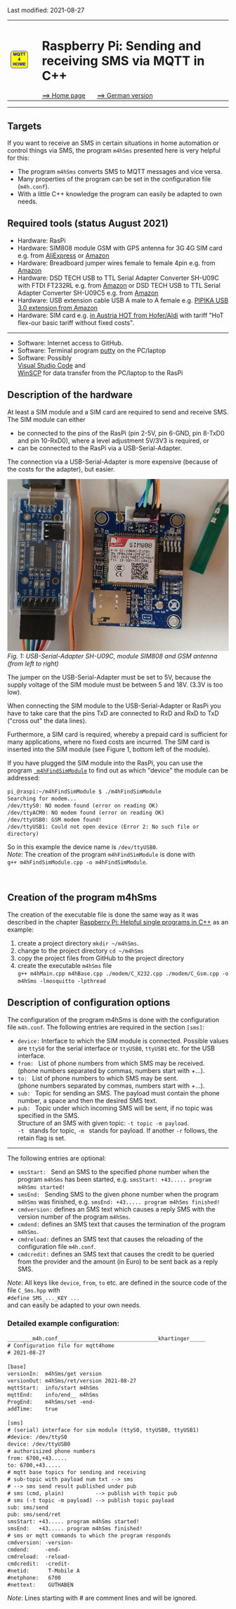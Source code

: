 Last modified: 2021-08-27   
<table><tr><td><img src="logo/mqtt4home_96.png"></td><td>&nbsp;</td><td>
<h1>Raspberry Pi: Sending and receiving SMS via MQTT in C++</h1>
<a href="../README.md">==> Home page</a> &nbsp; &nbsp; &nbsp; 
<a href="m4h10_RasPiCppSms.md">==> German version</a> &nbsp; &nbsp; &nbsp; 
</td></tr></table><hr>

## Targets
If you want to receive an SMS in certain situations in home automation or control things via SMS, the program `m4hSms` presented here is very helpful for this:   
* The program `m4hSms` converts SMS to MQTT messages and vice versa.   
* Many properties of the program can be set in the configuration file (`m4h.conf`).   
* With a little C++ knowledge the program can easily be adapted to own needs.   

## Required tools (status August 2021)
* Hardware: RasPi
* Hardware: SIM808 module GSM with GPS antenna for 3G 4G SIM card e.g. from [AliExpress](https://de.aliexpress.com/item/1005002384541464.html?spm=a2g0s.9042311.0.0.5c824c4dqUu43E) or [Amazon](https://www.amazon.de/dp/B09CM8TSX9/ref=sspa_dk_detail_0?psc=1&pd_rd_i=B09CM8TSX9&pd_rd_w=yNPjf&pf_rd_p=4f2ceb27-95e9-46ab-8808-db390b56ec01&pd_rd_wg=Muvvr&pf_rd_r=3NTH9ZQRZNE3VBZKD1YV&pd_rd_r=58ca39f9-b9f0-40b5-9b14-7f5d8a37ce1d&spLa=ZW5jcnlwdGVkUXVhbGlmaWVyPUEzN1A5OTA0NUNBTTA2JmVuY3J5cHRlZElkPUEwMzcxNzc3MlkxMFpaUTBTRjhYMSZlbmNyeXB0ZWRBZElkPUEwNzU2MTYzMjRJSlNTREJMTjVHSiZ3aWRnZXROYW1lPXNwX2RldGFpbCZhY3Rpb249Y2xpY2tSZWRpcmVjdCZkb05vdExvZ0NsaWNrPXRydWU=)   
* Hardware: Breadboard jumper wires female to female 4pin e.g. from [Amazon](https://www.amazon.de/Female-Female-Male-Female-Male-Male-Steckbr%C3%BCcken-Drahtbr%C3%BCcken-bunt/dp/B01EV70C78/ref=sr_1_1_sspa?__mk_de_DE=%C3%85M%C3%85%C5%BD%C3%95%C3%91&dchild=1&keywords=Breadboard+Jumper+Dr%C3%A4hte&qid=1629911840&sr=8-1-spons&psc=1&spLa=ZW5jcnlwdGVkUXVhbGlmaWVyPUEzRVMzTE5FRDJTWjJSJmVuY3J5cHRlZElkPUEwODQwNzA5MUZGVVRTNVE1WDBBTiZlbmNyeXB0ZWRBZElkPUExMDAwNjg1MUFSNzFTUlhGM0hSOSZ3aWRnZXROYW1lPXNwX2F0ZiZhY3Rpb249Y2xpY2tSZWRpcmVjdCZkb05vdExvZ0NsaWNrPXRydWU=)   
* Hardware: DSD TECH USB to TTL Serial Adapter Converter SH-U09C with FTDI FT232RL e.g. from [Amazon](https://www.amazon.de/gp/product/B07BBPX8B8/ref=ppx_yo_dt_b_asin_title_o09_s00?ie=UTF8&psc=1) or DSD TECH USB to TTL Serial Adapter Converter SH-U09C5 e.g. from [Amazon](https://www.amazon.de/DSD-TECH-SH-U09C5-Konverterkabel-Unterst%C3%BCtzung/dp/B07WX2DSVB/ref=sr_1_10?__mk_de_DE=%C3%85M%C3%85%C5%BD%C3%95%C3%91&dchild=1&keywords=DSD+TECH+USB+zu+TTL+Seriell+Adapter+Konverter&qid=1629910857&s=computers&sr=1-10)   
* Hardware: USB extension cable USB A male to A female e.g. [PIPIKA USB 3.0 extension from Amazon](https://www.amazon.de/Verl%C3%A4ngerung-Verl%C3%A4ngerungskabel-Superschnelle-Vergoldeten-Kartenleseger%C3%A4t/dp/B08BHWJLLS/ref=sr_1_4?__mk_de_DE=%C3%85M%C3%85%C5%BD%C3%95%C3%91&dchild=1&keywords=USB+verl%C3%A4ngerungskabel+A-Buchse+1m&qid=1629911382&smid=A3PTYKYXFT73EG&sr=8-4)   
* Hardware: SIM card e.g. [in Austria HOT from Hofer/Aldi](https://www.hot.at/tarife.html?gclid=CjwKCAjw1JeJBhB9EiwAV612y80Gd6MxAkyvJRJ2BAeTtinSp9OnIBslTwBgd_B-iJANhbW7v5TQSBoCckgQAvD_BwE)  with tariff "HoT flex-our basic tariff without fixed costs".   
---   
* Software: Internet access to GitHub.
* Software: Terminal program [putty](https://www.chiark.greenend.org.uk/~sgtatham/putty/latest.html) on the PC/laptop
* Software: Possibly   
   [Visual Studio Code](https://code.visualstudio.com/) and   
   [WinSCP](https://winscp.net/eng/docs/lang:de) for data transfer from the PC/laptop to the RasPi   

## Description of the hardware
At least a SIM module and a SIM card are required to send and receive SMS. The SIM module can either
* be connected to the pins of the RasPi (pin 2-5V, pin 6-GND, pin 8-TxD0 and pin 10-RxD0), where a level adjustment 5V/3V3 is required, or   
* can be connected to the RasPi via a USB-Serial-Adapter.   

The connection via a USB-Serial-Adapter is more expensive (because of the costs for the adapter), but easier.   

![Module SIM808 with USB-Serial-Adapter](./images/210825_SIM808_480b.png "Module SIM808 with USB-Serial-Adapter")   
_Fig. 1: USB-Serial-Adapter SH-U09C, module SIM808 and GSM antenna (from left to right)_   
   
The jumper on the USB-Serial-Adapter must be set to 5V, because the supply voltage of the SIM module must be between 5 and 18V. (3.3V is too low).  

When connecting the SIM module to the USB-Serial-Adapter or RasPi you have to take care that the pins TxD are connected to RxD and RxD to TxD ("cross out" the data lines).   

Furthermore, a SIM card is required, whereby a prepaid card is sufficient for many applications, where no fixed costs are incurred. The SIM card is inserted into the SIM module (see Figure 1, bottom left of the module).   

If you have plugged the SIM module into the RasPi, you can use the program [`
m4hFindSimModule`](https://github.com/khartinger/mqtt4home/tree/main/source_RasPi/m4hFindSimModule.) to find out as which "device" the module can be addressed:   
```   
pi_@raspi:~/m4hFindSimModule $ ./m4hFindSimModule
Searching for modem...
/dev/ttyS0: NO modem found (error on reading OK)
/dev/ttyACM0: NO modem found (error on reading OK)
/dev/ttyUSB0: GSM modem found!
/dev/ttyUSB1: Could not open device (Error 2: No such file or directory)
```   
So in this example the device name is `/dev/ttyUSB0`.   
_Note_: The creation of the program `m4hFindSimModule` is done with   
`g++ m4hFindSimModule.cpp -o m4hFindSimModule`.   

&nbsp;   
## Creation of the program m4hSms
The creation of the executable file is done the same way as it was described in the chapter [Raspberry Pi: Helpful single programs in C++](m4h08_RasPiCppDemos.md) as an example:   
1. create a project directory `mkdir ~/m4hSms`.   
2. change to the project directory `cd ~/m4hSms`   
3. copy the project files from GitHub to the project directory   
4. create the executable `m4hSms` file  
   `g++ m4hMain.cpp m4hBase.cpp ./modem/C_X232.cpp ./modem/C_Gsm.cpp -o m4hSms -lmosquitto -lpthread`   

## Description of configuration options
The configuration of the program m4hSms is done with the configuration file `m4h.conf`. The following entries are required in the section `[sms]`:   
* `device:` Interface to which the SIM module is connected. Possible values are `ttyS0` for the serial interface or `ttyUSB0`, `ttyUSB1` etc. for the USB interface.   
* `from: ` List of phone numbers from which SMS may be received.   
   (phone numbers separated by commas, numbers start with +...).
* `to: ` List of phone numbers to which SMS may be sent.   
   (phone numbers separated by commas, numbers start with +...).
* `sub: ` Topic for sending an SMS. The payload must contain the phone number, a space and then the desired SMS text.   
* `pub: ` Topic under which incoming SMS will be sent, if no topic was specified in the SMS.   
   Structure of an SMS with given topic: `-t topic -m payload`.   
   `-t ` stands for topic, `-m ` stands for payload. If another `-r` follows, the retain flag is set.   
---   
The following entries are optional:   
* `smsStart: ` Send an SMS to the specified phone number when the program `m4hSms` has been started, e.g. `smsStart: +43..... program m4hSms started!`   
* `smsEnd: ` Sending SMS to the given phone number when the program `m4hSms` was finished, e.g. `smsEnd: +43..... program m4hSms finished!`   
* `cmdversion:` defines an SMS text which causes a reply SMS with the version number of the program `m4hSms`.   
* `cmdend:` defines an SMS text that causes the termination of the program `m4hSms`.   
* `cmdreload:` defines an SMS text that causes the reloading of the configuration file `m4h.conf`.   
* `cmdcredit:` defines an SMS text that causes the credit to be queried from the provider and the amount (in Euro) to be sent back as a reply SMS.   

   
_Note_: All keys like `device`, `from`, `to` etc. are defined in the source code of the file `C_Sms.hpp` with   
`#define SMS_..._KEY ...`   
and can easily be adapted to your own needs.   

### Detailed example configuration:
```   
________m4h.conf________________________________khartinger_____
# Configuration file for mqtt4home
# 2021-08-27

[base]
versionIn:  m4hSms/get version
versionOut: m4hSms/ret/version 2021-08-27
mqttStart:  info/start m4hSms
mqttEnd:    info/end__ m4hSms
ProgEnd:    m4hSms/set -end-
addTime:    true

[sms]
# (serial) interface for sim module (ttyS0, ttyUSB0, ttyUSB1)
#device: /dev/ttyS0
device: /dev/ttyUSB0
# authorisized phone numbers
from: 6700,+43.....
to: 6700,+43.....
# mqtt base topics for sending and receiving
# sub-topic with payload num txt --> sms
# --> sms send result published under pub
# sms (cmd, plain)          --> publish with topic pub
# sms (-t topic -m payload) --> publish topic payload
sub: sms/send
pub: sms/send/ret
smsStart: +43..... program m4hSms started!
smsEnd:   +43..... program m4hSms finished!
# sms or mqtt commands to which the program responds
cmdversion: -version-
cmdend:     -end-
cmdreload:  -reload-
cmdcredit:  -credit-
#netid:      T-Mobile A
#netphone:   6700
#nettext:    GUTHABEN
```   
_Note_: Lines starting with # are comment lines and will be ignored.   
